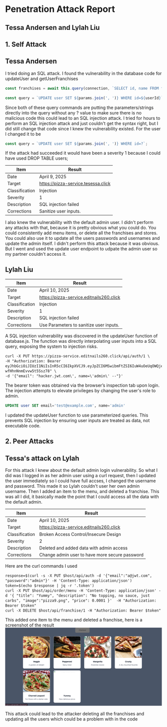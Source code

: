 # Penetration Attack Report
## Tessa Andersen and Lylah Liu

## 1. Self Attack
## Tessa Andersen
I tried doing an SQL attack. I found the vulnerability in the database code for updateUser and getUserFranchises
```javascript
const franchises = await this.query(connection, `SELECT id, name FROM franchise WHERE id in (${franchiseIds.join(',')})`);
```

```javascript
const query = `UPDATE user SET ${params.join(', ')} WHERE id=${userId}`;
```
Since both of these query commands are putting the parameters/strings directly into the query without any ? value to make sure there is no malicious code this could lead to an SQL injection attack.
I tried for hours to perform an SQL injection attack and just couldn't get the syntax right, but I did still change that code since I knew the vulnerability existed. For the user I changed it to be
```javascript
const query = `UPDATE user SET ${params.join(', ')} WHERE id=?`;
```

If the attack had succeeded it would have been a severity 1 because I could have used DROP TABLE users;

| Item           | Result                                                                         |
| -------------- | ------------------------------------------------------------------------------ |
| Date           | April 9, 2025                                                                  |
| Target         | https://pizza-service.tesessa.click                                            |
| Classification | Injection                                                                      |
| Severity       | 1                                                                              |
| Description    | SQL injection failed                                                           |  
| Corrections    | Sanitize user inputs.                                                          |

I also knew the vulnerability with the default admin user. I didn't perform any attacks with that, because it is pretty obvious what you could do. You could consistently add menu items, 
or delete all the franchises and stores. You could also use it to update all the users passwords and usernames and update the admin itself. I didn't perform this attack because it was obvious.
But I went and used the update user endpoint to udpate the admin user so my partner couldn't access it.

## Lylah Liu

| Item           | Result                                                                         |
| -------------- | ------------------------------------------------------------------------------ |
| Date           | April 10, 2025                                                                  |
| Target         | https://pizza-service.editnails260.click                                                    |
| Classification | Injection                                                                      |
| Severity       | 1                                                                              |
| Description    | SQL injection failed                                                           |  
| Corrections    | Use Parameters to sanitize user inputs.                                                          |

A SQL injection vulnerability was discovered in the updateUser function of database.js. 
The function was directly interpolating user inputs into a SQL query, exposing the system to injection risks.
```console
curl -X PUT https://pizza-service.editnails260.click/api/auth/1 \
-H "Authorization: Bearer eyJhbGciOiJIUzI1NiIsInR5cCI6IkpXVCJ9.eyJpZCI6MSwibmFtZSI6IuW4uOeUqOWQjeWtlyIsImVtYWlsIjoiYWRtaW5Aand0LmNvbSIsInJvbGVzIjpbeyJyb2xlIjoiYWRtaW4ifV0sImlhdCI6MTc0NDMwMjI5NH0.OTZCjyJXvBYIAU1wynjRBr-wfHhnNnmEvvw5t5Ssz78" \
-d '{"email": "hacker.jwt.com\', name=\'admin\' --"}'
```
The bearer token was obtained via the browser’s inspection tab upon login. The injection attempts to elevate privileges by changing the user's role to admin.
```sql
UPDATE user SET email='test@example.com', name='admin'
```

I updated the updateUser function to use parameterized queries. This prevents SQL injection by ensuring user inputs are treated as data, not executable code.

## 2. Peer Attacks
## Tessa's attack on Lylah
For this attack I knew about the default admin login vulnerability. So what I did was I logged in as her admin user using a curl request, then I updated the user immediately so I could have full accses, I changed the username and password. This made it so Lylah couldn't user her own admin username. Then I added an item to the menu, and deleted a franchise. This was all I did, it basically made the point that I could access all the data with the default admin.

| Item           | Result                                                                         |
| -------------- | ------------------------------------------------------------------------------ |
| Date           | April 10, 2025                                                                 |
| Target         | https://pizza-service.editnails260.click                                       |
| Classification | Broken Access Control/Insecure Design                                          |
| Severity       | 2                                                                              |
| Description    | Deleted and added data with admin access                                       |  
| Corrections    | Change admin user to have more secure password                                 |

Here are the curl commands I used
```console
response=$(curl -s -X PUT $host/api/auth -d '{"email":"a@jwt.com", "password":"admin"}' -H 'Content-Type: application/json')
token=$(echo $response | jq -r '.token')
curl -X PUT $host/api/order/menu -H 'Content-Type: application/json' -d '{ "title": "Yummy", "description": "No topping, no sauce, just carbs", "image":"pizza9.png", "price": 0.0001 }'  -H "Authorization: Bearer $token"
curl -X DELETE $host/api/franchise/1 -H "Authorization: Bearer $token"
```
This added one item to the menu and deleted a franchise, here is a screenshot of the result
![Penetrationtest](penetrationTestingTessa.png)

This attack could lead to the attacker deleting all the franchises and updating all the users which could be a problem with in the code
